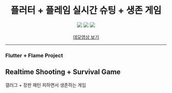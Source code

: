<div align="center">
  <h1>플러터 + 플레임 실시간 슈팅 + 생존 게임</h1>
  <div align="center">
    <img src="https://img.shields.io/badge/Flutter-blue?logo=flutter&style=flat-square"/>
    <img src="https://img.shields.io/badge/Flame%20Engine-orange?logo=flame&style=flat-square"/>
    <img src="https://img.shields.io/badge/Supabase-lightgreen?logo=supabase&style=flat-square"/>
  </div>
  <br>
  <a href="https://youtu.be/vHHZA0hJiAY"> 데모영상 보기 </a>
</div>

---

### Flutter + Flame Project

## Realtime Shooting + Survival Game

갤러그 + 장판 패턴 피하면서 생존하는 게임

